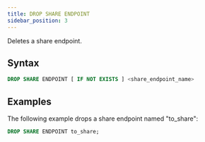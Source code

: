 ```yaml
---
title: DROP SHARE ENDPOINT
sidebar_position: 3
---
```


Deletes a share endpoint.

## Syntax

```sql
DROP SHARE ENDPOINT [ IF NOT EXISTS ] <share_endpoint_name>
```

## Examples

The following example drops a share endpoint named "to_share":

```sql
DROP SHARE ENDPOINT to_share;
```